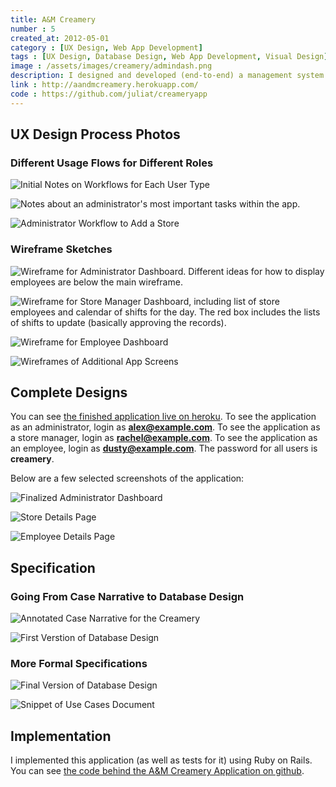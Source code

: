 ```yaml
---
title: A&M Creamery
number : 5
created_at: 2012-05-01
category : [UX Design, Web App Development]
tags : [UX Design, Database Design, Web App Development, Visual Design]
image : /assets/images/creamery/admindash.png
description: I designed and developed (end-to-end) a management system for a fictional chain of ice cream stores. 
link : http://aandmcreamery.herokuapp.com/
code : https://github.com/juliat/creameryapp
---
```


## UX Design Process Photos

### Different Usage Flows for Different Roles

![Initial Notes on Workflows for Each User Type](/assets/images/creamery/initial-notes-on-workflows.jpg)

![Notes about an administrator's most important tasks within the app.](/assets/images/creamery/3-admin-use-case-flow.png)

![Administrator Workflow to Add a Store](/assets/images/creamery/3-admin-add-employee-flow.png)

### Wireframe Sketches

![Wireframe for Administrator Dashboard. Different ideas for how to display employees are below the main wireframe.](/assets/images/creamery/admin-dash-with-employee-alts.png)

![Wireframe for Store Manager Dashboard, including list of store employees and calendar of shifts for the day. The red box includes the lists of shifts to update (basically approving the records).](/assets/images/creamery/manager-dash.png)

![Wireframe for Employee Dashboard](/assets/images/creamery/employee-dash.png)

![Wireframes of Additional App Screens](/assets/images/creamery/3-additional-admin-screens.png)

## Complete Designs

You can see [the finished application live on heroku](http://aandmcreamery.herokuapp.com/). To see the application as an administrator, login as **alex@example.com**. To see the application as a store manager, login as **rachel@example.com**. To see the application as an employee, login as **dusty@example.com**. The password for all users is **creamery**.

Below are a few selected screenshots of the application:

![Finalized Administrator Dashboard](/assets/images/creamery/admindash.png)

![Store Details Page](/assets/images/creamery/storedetails.png)

![Employee Details Page](/assets/images/creamery/employeedetails.png)

## Specification

### Going From Case Narrative to Database Design

![Annotated Case Narrative for the Creamery](/assets/images/creamery/1-case-narrative-to-entities.png)

![First Verstion of Database Design](/assets/images/creamery/1-case-entities-draft.png)

### More Formal Specifications

![Final Version of Database Design](/assets/images/creamery/p1-erd.png)

![Snippet of Use Cases Document](/assets/images/creamery/p1-use-cases-snipped.png)

## Implementation

I implemented this application (as well as tests for it) using Ruby on Rails. You can see [the code behind the A&M Creamery Application on github](https://github.com/juliat/creameryapp).
